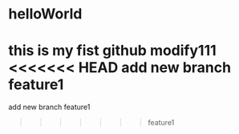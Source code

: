 # helloWorld
this is my fist github modify111
<<<<<<< HEAD
add new branch feature1
=======
add new branch feature1
>>>>>>> feature1
